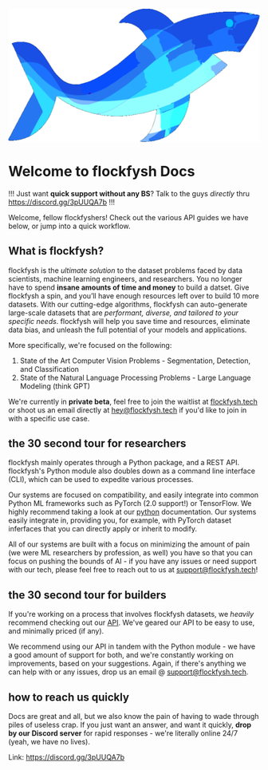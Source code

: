 ![Your logo](logo.png)

# Welcome to flockfysh Docs

!!!
Just want **quick support without any BS**? Talk to the guys *directly* thru https://discord.gg/3pUUQA7b
!!!

Welcome, fellow flockfyshers! Check out the various API guides we have below, or jump into 
a quick workflow. 

## What is flockfysh? 
flockfysh is the _ultimate solution_ to the dataset problems faced by data scientists, machine learning engineers, and researchers. You no longer have to spend **insane amounts of time and money** to build a datset. Give flockfysh a spin, and you’ll have enough resources left over to build 10 more datasets. With our cutting-edge algorithms, flockfysh can auto-generate large-scale datasets that are _performant, diverse, and tailored to your specific needs_. flockfysh will help you save time and resources, eliminate data bias, and unleash the full potential of your models and applications.

More specifically, we're focused on the following:
1. State of the Art Computer Vision Problems - Segmentation, Detection, and Classification
2. State of the Natural Language Processing Problems - Large Language Modeling (think GPT)

We're currently in **private beta**, feel free to join the waitlist at [flockfysh.tech](https://flockfysh.tech) or shoot us an email directly at [hey@flockfysh.tech](mailto:hey@flockfysh.tech) if you'd like to join in with a specific use case.

## the 30 second tour for researchers

flockfysh mainly operates through a Python package, and a REST API. flockfysh's Python module also doubles down as a command line interface (CLI), which can be used to expedite various processes.

Our systems are focused on compatibility, and easily integrate into common Python ML frameworks such as PyTorch (2.0 support!) or TensorFlow. We highly recommend taking a look at our [python](Python/main.md) documentation. Our systems easily integrate in, providing you, for example, with PyTorch dataset inferfaces that you can directly apply or inherit to modify.

All of our systems are built with a focus on minimizing the amount of pain (we were ML researchers by profession, as well) you have so that you can focus on pushing the bounds of AI - if you have any issues or need support with our tech, please feel free to reach out to us at [support@flockfysh.tech](mailto:support@flockfysh.tech)!

## the 30 second tour for builders

If you're working on a process that involves flockfysh datasets, we *heavily* recommend checking out our [API](API/index.md). We've geared our API to be easy to use, and minimally priced (if any). 

We recommend using our API in tandem with the Python module - we have a good amount of support for both, and we're constantly working on improvements, based on your suggestions. Again, if there's anything we can help with or any issues, drop us an email @ [support@flockfysh.tech](mailto:support@flockfysh.tech). 


## how to reach us quickly

Docs are great and all, but we also know the pain of having to wade through piles of useless crap. If you just want an answer, and want it quickly, **drop by our Discord server** for rapid responses - we're literally online 24/7 (yeah, we have no lives).

Link: https://discord.gg/3pUUQA7b




